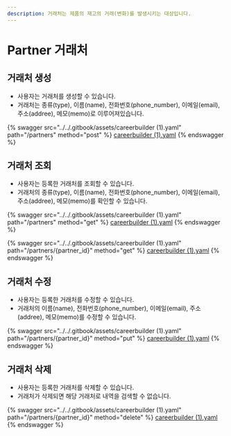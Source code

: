 ```yaml
---
description: 거래처는 제품의 재고의 거래(변화)를 발생시키는 대상입니다.
---
```


# Partner 거래처



## 거래처 생성

* 사용자는 거래처를 생성할 수 있습니다.
* 거래처는 종류(type), 이름(name), 전화번호(phone\_number), 이메일(email), 주소(addree), 메모(memo)로 이루어져있습니다.

{% swagger src="../../.gitbook/assets/careerbuilder (1).yaml" path="/partners" method="post" %}
[careerbuilder (1).yaml](<../../.gitbook/assets/careerbuilder (1).yaml>)
{% endswagger %}

## 거래처 조회

* 사용자는 등록한 거래처를 조회할 수 있습니다.
* 거래처의 종류(type), 이름(name), 전화번호(phone\_number), 이메일(email), 주소(addree), 메모(memo)를 확인할 수 있습니다.

{% swagger src="../../.gitbook/assets/careerbuilder (1).yaml" path="/partners" method="get" %}
[careerbuilder (1).yaml](<../../.gitbook/assets/careerbuilder (1).yaml>)
{% endswagger %}

{% swagger src="../../.gitbook/assets/careerbuilder (1).yaml" path="/partners/{partner_id}" method="get" %}
[careerbuilder (1).yaml](<../../.gitbook/assets/careerbuilder (1).yaml>)
{% endswagger %}

## 거래처 수정

* 사용자는 등록한 거래처를 수정할 수 있습니다.
* 거래처의 이름(name), 전화번호(phone\_number), 이메일(email), 주소(addree), 메모(memo)를 수정할 수 있습니다.

{% swagger src="../../.gitbook/assets/careerbuilder (1).yaml" path="/partners/{partner_id}" method="put" %}
[careerbuilder (1).yaml](<../../.gitbook/assets/careerbuilder (1).yaml>)
{% endswagger %}

## 거래처 삭제

* 사용자는 등록한 거래처를 삭제할 수 있습니다.
* 거래처가 삭제되면 해당 거래처로 내역을 검색할 수 없습니다.

{% swagger src="../../.gitbook/assets/careerbuilder (1).yaml" path="/partners/{partner_id}" method="delete" %}
[careerbuilder (1).yaml](<../../.gitbook/assets/careerbuilder (1).yaml>)
{% endswagger %}

